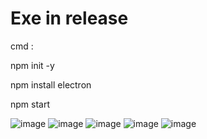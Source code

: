 # Exe in release

cmd : 

npm init -y

npm install electron

npm start

![image](https://github.com/user-attachments/assets/b0a8dfe0-0812-44e5-9e8c-7f0b71ed764b)
![image](https://github.com/user-attachments/assets/757e4c61-6875-4530-acfa-fb91023d58c5)
![image](https://github.com/user-attachments/assets/a0c23ef8-3ae1-45ac-8b91-1a16af441b06)
![image](https://github.com/user-attachments/assets/acc53d11-1c28-480b-91bd-075b9cb02400)
![image](https://github.com/user-attachments/assets/893e2bfd-031c-4844-b802-dddb8ee8ea56)
